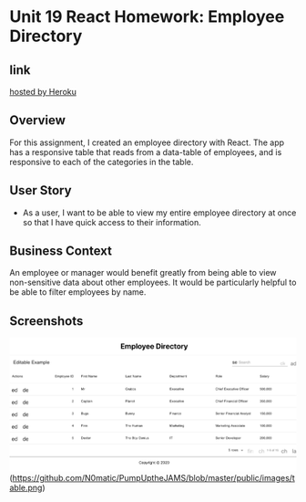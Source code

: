 # Unit 19 React Homework: Employee Directory

## link

[hosted by Heroku](https://whispering-lake-25567.herokuapp.com)

## Overview

For this assignment, I created an employee directory with React. The app has a responsive table that reads from a data-table of employees, and is responsive to each of the categories in the table.

## User Story

* As a user, I want to be able to view my entire employee directory at once so that I have quick access to their information.

## Business Context

An employee or manager would benefit greatly from being able to view non-sensitive data about other employees. It would be particularly helpful to be able to filter employees by name.

## Screenshots

![Tablepage](/public/images/table.png)
(https://github.com/N0matic/PumpUptheJAMS/blob/master/public/images/table.png)
